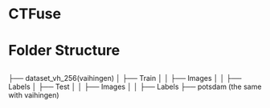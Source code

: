 # CTFuse
# Folder Structure
##
├── dataset_vh_256(vaihingen)
│   ├── Train
│   │   ├── Images
│   │   ├── Labels
│   ├── Test
│   │   ├── Images
│   │   ├── Labels
├── potsdam (the same with vaihingen)

